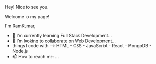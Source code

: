   Hey! Nice to see you.
 
   Welcome to my page!
 
   I'm RamKumar,
   
- 🌱 I’m currently learning Full Stack Development...
- 👯 I’m looking to collaborate on Web Development...
- things I code with
--> HTML - CSS - JavaScript - React - MongoDB - Node.js
- 📫 How to reach me: ...
